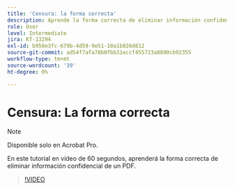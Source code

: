 ```yaml
---
title: 'Censura: la forma correcta'
description: Aprende la forma correcta de eliminar información confidencial de un PDF
role: User
level: Intermediate
jira: KT-13294
exl-id: b958e3fc-679b-4d59-9e51-10a1b826d812
source-git-commit: ad54f7afa78b0fbb31eccf455723a8890cb92355
workflow-type: tm+mt
source-wordcount: '39'
ht-degree: 0%

---
```


# Censura: La forma correcta

>[!NOTE]
>
>Disponible solo en Acrobat Pro.

En este tutorial en vídeo de 60 segundos, aprenderá la forma correcta de eliminar información confidencial de un PDF.

>[!VIDEO](https://video.tv.adobe.com/v/3411377?quality=12&learn=on&hidetitle=true)
